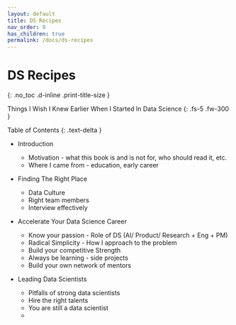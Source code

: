 ```yaml
---
layout: default
title: DS Recipes
nav_order: 9
has_children: true
permalink: /docs/ds-recipes
---
```


# DS Recipes
{: .no_toc .d-inline .print-title-size }

Things I Wish I Knew Earlier When I Started In Data Science
{: .fs-5 .fw-300 }


Table of Contents
{: .text-delta }

- Introduction
    - Motivation - what this book is and is not for, who should read it, etc. 
    - Where I came from - education, early career

- Finding The Right Place
    - Data Culture 
    - Right team members 
    - Interview effectively

- Accelerate Your Data Science Career
    - Know your passion - Role of DS (AI/ Product/ Research + Eng + PM)
    - Radical Simplicity - How I approach to the problem
    - Build your competitive Strength
    - Always be learning - side projects
    - Build your own network of mentors

- Leading Data Scientists
    - Pitfalls of strong data scientists
    - Hire the right talents
    - You are still a data scientist
    - 



